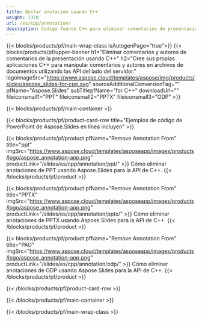 ```yaml
---
title: Quitar anotación usando C++
weight: 1370
url: /es/cpp/annotation/
description: Código fuente C++ para eliminar comentarios de presentación
---
```


{{< blocks/products/pf/main-wrap-class isAutogenPage="true">}}
{{< blocks/products/pf/upper-banner h1="Eliminar comentarios y autores de comentarios de la presentación usando C++" h2="Cree sus propias aplicaciones C++ para manipular comentarios y autores en archivos de documentos utilizando las API del lado del servidor." logoImageSrc="https://www.aspose.cloud/templates/aspose/img/products/slides/aspose_slides-for-cpp.svg" sourceAdditionalConversionTag="" pfName="Aspose.Slides" subTitlepfName="for C++" downloadUrl="" fileiconsmall1="PPT" fileiconsmall2="PPTX" fileiconsmall3="ODP" >}}

{{< blocks/products/pf/main-container >}}

{{< blocks/products/pf/product-card-row title="Ejemplos de código de PowerPoint de Aspose.Slides en línea incluyen" >}}

{{< blocks/products/pf/product pfName="Remove Annotation From" title="ppt" imgSrc="https://www.aspose.cloud/templates/asposeapp/images/products/logo/aspose_annotation-app.png" productLink="/slides/es/cpp/annotation/ppt/" >}}
Cómo eliminar anotaciones de PPT usando Aspose.Slides para la API de C++.
{{< /blocks/products/pf/product >}}

{{< blocks/products/pf/product pfName="Remove Annotation From" title="PPTX" imgSrc="https://www.aspose.cloud/templates/asposeapp/images/products/logo/aspose_annotation-app.png" productLink="/slides/es/cpp/annotation/pptx/" >}}
Cómo eliminar anotaciones de PPTX usando Aspose.Slides para la API de C++.
{{< /blocks/products/pf/product >}}

{{< blocks/products/pf/product pfName="Remove Annotation From" title="PAO" imgSrc="https://www.aspose.cloud/templates/asposeapp/images/products/logo/aspose_annotation-app.png" productLink="/slides/es/cpp/annotation/odp/" >}}
Cómo eliminar anotaciones de ODP usando Aspose.Slides para la API de C++.
{{< /blocks/products/pf/product >}}

{{< /blocks/products/pf/product-card-row >}}

{{< /blocks/products/pf/main-container >}}
    
{{< /blocks/products/pf/main-wrap-class >}}